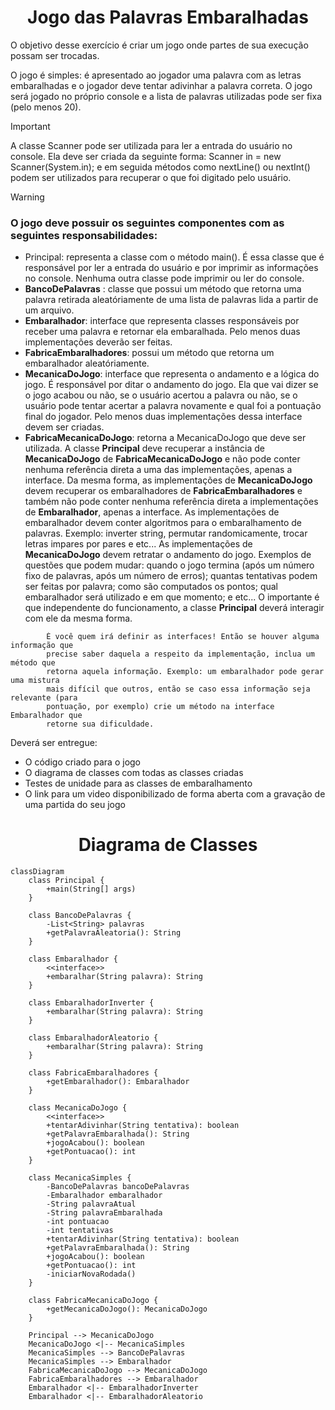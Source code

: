  <h1 align="center">Jogo das Palavras Embaralhadas</h1>

O objetivo desse exercício é criar um jogo onde partes de sua execução possam ser trocadas.

O jogo é simples: é apresentado ao jogador uma palavra com as letras embaralhadas e o jogador deve
tentar adivinhar a palavra correta. O jogo será jogado no próprio console e a lista de palavras utilizadas
pode ser fixa (pelo menos 20).

> [!IMPORTANT]
>
> A classe Scanner pode ser utilizada para ler a entrada do usuário no console.
> Ela deve ser criada da seguinte forma: Scanner in = new Scanner(System.in); e
> em seguida métodos como nextLine() ou nextInt() podem ser utilizados para
> recuperar o que foi digitado pelo usuário.

> [!WARNING]
>
> ### O jogo deve possuir os seguintes componentes com as seguintes responsabilidades:
>
> - Principal: representa a classe com o método main(). É essa classe que é responsável por ler a entrada do usuário e por imprimir as informações no console. Nenhuma outra classe pode imprimir ou ler do console.
> - <strong> BancoDePalavras</strong> : classe que possui um método que retorna uma palavra retirada aleatóriamente de uma lista de palavras lida a partir de um arquivo.
> - <strong>Embaralhador</strong>: interface que representa classes responsáveis por receber uma palavra e retornar ela embaralhada. Pelo menos duas implementações deverão ser feitas.
> - <strong>FabricaEmbaralhadores</strong>: possui um método que retorna um embaralhador aleatóriamente.
> - <strong>MecanicaDoJogo</strong>: interface que representa o andamento e a lógica do jogo. É responsável por ditar o andamento do jogo. Ela que vai dizer se o jogo acabou ou não, se o usuário acertou a palavra ou não, se o usuário pode tentar acertar a palavra novamente e qual foi a pontuação final do jogador. Pelo menos duas implementações dessa interface devem ser criadas.
> - <strong>FabricaMecanicaDoJogo</strong>: retorna a MecanicaDoJogo que deve ser utilizada.
>   A classe <strong>Principal</strong> deve recuperar a instância de <strong>MecanicaDoJogo</strong> de <strong>FabricaMecanicaDoJogo</strong> e não
>   pode conter nenhuma referência direta a uma das implementações, apenas a interface. Da mesma
>   forma, as implementações de <strong>MecanicaDoJogo</strong> devem recuperar os embaralhadores de <strong>FabricaEmbaralhadores</strong> e também não pode conter nenhuma referência direta a implementações de <strong>Embaralhador</strong>, apenas a interface.
>   As implementações de embaralhador devem conter algoritmos para o embaralhamento de palavras.
>   Exemplo: inverter string, permutar randomicamente, trocar letras impares por pares e etc...
>   As implementações de <strong>MecanicaDoJogo</strong> devem retratar o andamento do jogo. Exemplos de questões
>   que podem mudar: quando o jogo termina (após um número fixo de palavras, após um número de
>   erros); quantas tentativas podem ser feitas por palavra; como são computados os pontos; qual embaralhador será utilizado e em que momento; e etc... O importante é que independente do funcionamento, a classe <strong>Principal</strong> deverá interagir com ele da mesma forma.

```
        É você quem irá definir as interfaces! Então se houver alguma informação que
        precise saber daquela a respeito da implementação, inclua um método que
        retorna aquela informação. Exemplo: um embaralhador pode gerar uma mistura
        mais difícil que outros, então se caso essa informação seja relevante (para
        pontuação, por exemplo) crie um método na interface Embaralhador que
        retorne sua dificuldade.
```

Deverá ser entregue:
 - O código criado para o jogo
 - O diagrama de classes com todas as classes criadas
 - Testes de unidade para as classes de embaralhamento
 - O link para um video disponibilizado de forma aberta com a gravação de uma partida do seu jogo

<h1 align="center">Diagrama de Classes</h1>

```mermaid
classDiagram
    class Principal {
        +main(String[] args)
    }

    class BancoDePalavras {
        -List<String> palavras
        +getPalavraAleatoria(): String
    }

    class Embaralhador {
        <<interface>>
        +embaralhar(String palavra): String
    }

    class EmbaralhadorInverter {
        +embaralhar(String palavra): String
    }

    class EmbaralhadorAleatorio {
        +embaralhar(String palavra): String
    }

    class FabricaEmbaralhadores {
        +getEmbaralhador(): Embaralhador
    }

    class MecanicaDoJogo {
        <<interface>>
        +tentarAdivinhar(String tentativa): boolean
        +getPalavraEmbaralhada(): String
        +jogoAcabou(): boolean
        +getPontuacao(): int
    }

    class MecanicaSimples {
        -BancoDePalavras bancoDePalavras
        -Embaralhador embaralhador
        -String palavraAtual
        -String palavraEmbaralhada
        -int pontuacao
        -int tentativas
        +tentarAdivinhar(String tentativa): boolean
        +getPalavraEmbaralhada(): String
        +jogoAcabou(): boolean
        +getPontuacao(): int
        -iniciarNovaRodada()
    }

    class FabricaMecanicaDoJogo {
        +getMecanicaDoJogo(): MecanicaDoJogo
    }

    Principal --> MecanicaDoJogo
    MecanicaDoJogo <|-- MecanicaSimples
    MecanicaSimples --> BancoDePalavras
    MecanicaSimples --> Embaralhador
    FabricaMecanicaDoJogo --> MecanicaDoJogo
    FabricaEmbaralhadores --> Embaralhador
    Embaralhador <|-- EmbaralhadorInverter
    Embaralhador <|-- EmbaralhadorAleatorio

```
